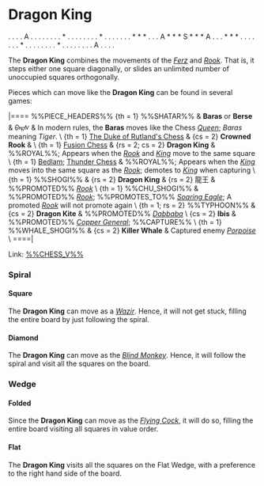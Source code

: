 # Dragon King

<div class = "movement">
. . . . A . . . .
. . . . * . . . .
. . . . * . . . .
. . . * * * . . .
A * * * S * * * A
. . . * * * . . .
. . . . * . . . .
. . . . * . . . .
. . . . A . . . .
</div>

The **Dragon King** combines the movements of
the [*Ferz*](ferz.html) and [*Rook*](rook.html). That is, it steps
either one square diagonally, or slides an unlimited number of 
unoccupied squares orthogonally.

Pieces which can move like the **Dragon King** can be found in
several games:

|====
%%PIECE_HEADERS%%
  {th = 1}  %%SHATAR%%
&           **Baras** or **Berse** &
            <span class = "mongolian">&#x182A;&#x1820;&#x1837;&#x1830;</span>
&           In modern rules, the **Baras** moves like the
            Chess [*Queen*](queen.html); *Baras* meaning *Tiger*. \\
  {th = 1}  [The Duke of Rutland's Chess](#chess-v:historic.dir/rutland.html)
& {cs = 2}  **Crowned Rook**
&           \\
  {th = 1}  [Fusion Chess](#chess-v:other.dir/fusion.html)
& {rs = 2; cs = 2}
            **Dragon King**
&           %%ROYAL%%; Appears when the [*Rook*](rook.html) and
            [*King*](king.html) move to the same square \\
  {th = 1}  [Bedlam](#chess-v:other.dir/fusion.html);
            [Thunder Chess](#chess-v:difftaking.dir/thunder.html)
&           %%ROYAL%%; Appears when the [*King*](king.html) moves into
            the same square as the [*Rook*](rook.html); demotes to
            [*King*](king.html) when capturing \\
  {th = 1}  %%SHOGI%%
& {rs = 2}  **Dragon King** & {rs = 2} &#x9f8d;&#x738b;
&           %%PROMOTED%% [*Rook*](rook.html)  \\
  {th = 1}  %%CHU_SHOGI%%
&           %%PROMOTED%% [*Rook*](rook.html);
            %%PROMOTES_TO%% [*Soaring Eagle*](soaring_eagle.html);
            A promoted [*Rook*](rook.html) will not promote again \\
  {th = 1; rs = 2}
            %%TYPHOON%%
& {cs = 2}  **Dragon Kite**
&           %%PROMOTED%% [*Dabbaba*](dabbaba.html) \\
  {cs = 2}  **Ibis**
&           %%PROMOTED%% [*Copper General*](copper_general.html); %%CAPTURE%% \\
  {th = 1}  %%WHALE_SHOGI%%
& {cs = 2}  **Killer Whale** 
&           Captured enemy [*Porpoise*](porpoise.html) \\
====|

Link: [%%CHESS_V%%](#piece:dragonking)

### Spiral

#### Square

The **Dragon King** can move as a [*Wazir*](wazir.html). Hence, it will not
get stuck, filling the entire board by just following the spiral.

#### Diamond

The **Dragon King** can move as the [*Blind Monkey*](blind_monkey.html).
Hence, it will follow the spiral and visit all the squares on the board.

### Wedge

#### Folded

Since the **Dragon King** can move as the [*Flying Cock*](flying_cock.html),
it will do so, filling the entire board visiting all squares in value order.

#### Flat

The **Dragon King** visits all the squares on the Flat Wedge, with a
preference to the right hand side of the board.
